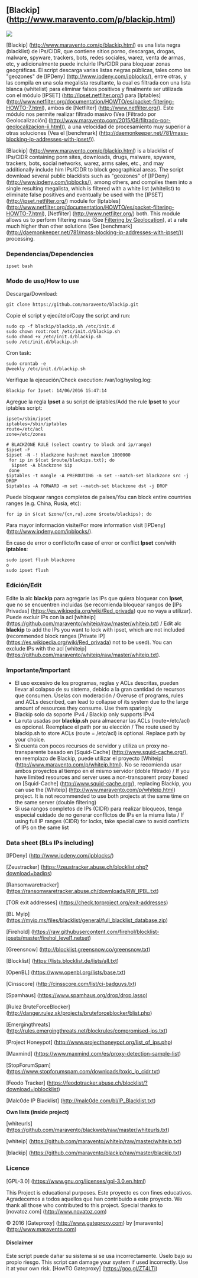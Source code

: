 ## [Blackip] (http://www.maravento.com/p/blackip.html)

<a target="_blank" href=""><img src="https://img.shields.io/badge/Development-ALPHA-blue.svg"></a>

[Blackip] (http://www.maravento.com/p/blackip.html) es una lista negra (blacklist) de IPs/CIDR, que contiene sitios porno, descargas, drogas, malware, spyware, trackers, bots, redes sociales, warez, venta de armas, etc, y adicionalmente puede incluirle IPs/CIDR para bloquear zonas geográficas. El script descarga varias listas negras públicas, tales como las "geozones" de [IPDeny] (http://www.ipdeny.com/ipblocks/), entre otras, y las compila en una sola megalista resultante, la cual es filtrada con una lista blanca (whitelist) para eliminar falsos positivos y finalmente ser utilizada con el módulo [IPSET] (http://ipset.netfilter.org/) para [Iptables] (http://www.netfilter.org/documentation/HOWTO/es/packet-filtering-HOWTO-7.html), ambos de [Netfilter] (http://www.netfilter.org/). Este módulo nos permite realizar filtrado masivo (Vea [Filtrado por Geolocalización] (http://www.maravento.com/2015/08/filtrado-por-geolocalizacion-ii.html)), a una velocidad de procesamiento muy superior a otras soluciones (Vea el [benchmark] (http://daemonkeeper.net/781/mass-blocking-ip-addresses-with-ipset/)).

[Blackip] (http://www.maravento.com/p/blackip.html) is a blacklist of IPs/CIDR containing porn sites, downloads, drugs, malware, spyware, trackers, bots, social networks, warez, arms sales, etc., and may additionally include him IPs/CIDR to block geographical areas. The script download several public blacklists such as "geozones" of [IPDeny] (http://www.ipdeny.com/ipblocks/), among others, and compiles them into a single resulting megalista, which is filtered with a white list (whitelist) to eliminate false positives and eventually be used with the [IPSET] (http://ipset.netfilter.org/) module for [Iptables] (http://www.netfilter.org/documentation/HOWTO/es/packet-filtering-HOWTO-7.html), [Netfilter] (http://www.netfilter.org/) both. This module allows us to perform filtering mass (See [Filtering by Geolocation](http://www.maravento.com/2015/08/filtrado-por-geolocalizacion-ii.html)), at a rate much higher than other solutions (See [benchmark] (http://daemonkeeper.net/781/mass-blocking-ip-addresses-with-ipset/)) processing.

### Dependencias/Dependencies

```
ipset bash
```

### Modo de uso/How to use

Descarga/Download:
```
git clone https://github.com/maravento/blackip.git
```
Copie el script y ejecútelo/Copy the script and run:
```
sudo cp -f blackip/blackip.sh /etc/init.d
sudo chown root:root /etc/init.d/blackip.sh
sudo chmod +x /etc/init.d/blackip.sh
sudo /etc/init.d/blackip.sh
```
Cron task:
```
sudo crontab -e
@weekly /etc/init.d/blackip.sh
```
Verifique la ejecución/Check execution: /var/log/syslog.log:
```
Blackip for Ipset: 14/06/2016 15:47:14
```
Agregue la regla **Ipset** a su script de iptables/Add the rule **Ipset** to your iptables script:
```
ipset=/sbin/ipset
iptables=/sbin/iptables
route=/etc/acl
zone=/etc/zones

# BLACKZONE RULE (select country to block and ip/range)
$ipset -F
$ipset -N -! blackzone hash:net maxelem 1000000
 for ip in $(cat $route/blackips.txt); do
  $ipset -A blackzone $ip
 done
$iptables -t mangle -A PREROUTING -m set --match-set blackzone src -j DROP
$iptables -A FORWARD -m set --match-set blackzone dst -j DROP
```
Puede bloquear rangos completos de países/You can block entire countries ranges (e.g. China, Rusia, etc):
```
for ip in $(cat $zone/{cn,ru}.zone $route/blackips); do
```
Para mayor información visite/For more information visit [IPDeny] (http://www.ipdeny.com/ipblocks/).

En caso de error o conflicto/In case of error or conflict **Ipset** con/with **iptables**:
```
sudo ipset flush blackzone
o
sudo ipset flush
```

### Edición/Edit

Edite la alc **blackip** para agregarle las IPs que quiera bloquear con **Ipset**, que no se encuentren incluidas (se recomienda bloquear rangos de [IPs Privadas] (https://es.wikipedia.org/wiki/Red_privada) que no vaya a utilizar). Puede excluir IPs con la acl [whiteip] (https://github.com/maravento/whiteip/raw/master/whiteip.txt) / Edit alc **blackip** to add the IPs you want to lock with ipset, which are not included (recommended block ranges [Private IP] (https://es.wikipedia.org/wiki/Red_privada) not to be used). You can exclude IPs with the acl [whiteip] (https://github.com/maravento/whiteip/raw/master/whiteip.txt).

### Importante/Important

- El uso excesivo de los programas, reglas y ACLs descritas, pueden llevar al colapso de su sistema, debido a la gran cantidad de recursos que consumen. Úselas con moderación / Overuse of programs, rules and ACLs described, can lead to collapse of its system due to the large amount of resources they consume. Use them sparingly
- Blackip solo da soporte IPv4 / Blackip only supports IPv4
- La ruta usadas por **blackip.sh** para almacenar las ACLs (route=/etc/acl) es opcional. Reemplace el path por su elección / The route used by blackip.sh to store ACLs (route = /etc/acl) is optional. Replace path by your choice.
- Si cuenta con pocos recursos de servidor y utiliza un proxy no-transparente basado en [Squid-Cache] (http://www.squid-cache.org/), en reemplazo de Blackip, puede utilizar el proyecto [Whiteip] (http://www.maravento.com/p/whiteip.html). No se recomienda usar ambos proyectos al tiempo en el mismo servidor (doble filtrado) / If you have limited resources and server uses a non-transparent proxy based on [Squid-Cache] (http://www.squid-cache.org/), replacing Blackip, you can use the [Whiteip] (http://www.maravento.com/p/whiteip.html) project. It is not recommended to use both projects at the same time on the same server (double filtering)
- Si usa rangos completos de IPs (CIDR) para realizar bloqueos, tenga especial cuidado de no generar conflictos de IPs en la misma lista / If using full IP ranges (CIDR) for locks, take special care to avoid conflicts of IPs on the same list

### Data sheet (BLs IPs including)

[IPDeny] (http://www.ipdeny.com/ipblocks/)

[Zeustracker] (https://zeustracker.abuse.ch/blocklist.php?download=badips)

[Ransomwaretracker] (https://ransomwaretracker.abuse.ch/downloads/RW_IPBL.txt)

[TOR exit addresses] (https://check.torproject.org/exit-addresses)

[BL Myip] (https://myip.ms/files/blacklist/general/full_blacklist_database.zip)

[Firehold] (https://raw.githubusercontent.com/firehol/blocklist-ipsets/master/firehol_level1.netset)

[Greensnow] (http://blocklist.greensnow.co/greensnow.txt)

[Blocklist] (https://lists.blocklist.de/lists/all.txt)

[OpenBL] (https://www.openbl.org/lists/base.txt)

[Cinsscore] (http://cinsscore.com/list/ci-badguys.txt)

[Spamhaus] (https://www.spamhaus.org/drop/drop.lasso)

[Rulez BruteForceBlocker] (http://danger.rulez.sk/projects/bruteforceblocker/blist.php)

[Emergingthreats] (http://rules.emergingthreats.net/blockrules/compromised-ips.txt)

[Project Honeypot] (http://www.projecthoneypot.org/list_of_ips.php)

[Maxmind] (https://www.maxmind.com/es/proxy-detection-sample-list)

[StopForumSpam] (https://www.stopforumspam.com/downloads/toxic_ip_cidr.txt)

[Feodo Tracker] (https://feodotracker.abuse.ch/blocklist/?download=ipblocklist)

[Malc0de IP Blacklist] (http://malc0de.com/bl/IP_Blacklist.txt)

**Own lists (inside project)**

[whiteurls] (https://github.com/maravento/blackweb/raw/master/whiteurls.txt)

[whiteip] (https://github.com/maravento/whiteip/raw/master/whiteip.txt)

[blackip] (https://github.com/maravento/blackip/raw/master/blackip.txt)

### Licence

[GPL-3.0] (https://www.gnu.org/licenses/gpl-3.0.en.html)

This Project is educational purposes. Este proyecto es con fines educativos. Agradecemos a todos aquellos que han contribuido a este proyecto. We thank all those who contributed to this project. Special thanks to [novatoz.com] (http://www.novatoz.com)

© 2016 [Gateproxy] (http://www.gateproxy.com) by [maravento] (http://www.maravento.com)

#### Disclaimer

Este script puede dañar su sistema si se usa incorrectamente. Úselo bajo su propio riesgo. This script can damage your system if used incorrectly. Use it at your own risk. [HowTO Gateproxy] (https://goo.gl/ZT4LTi)
